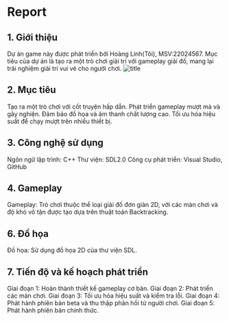 # Report
## 1. Giới thiệu
Dự án game này được phát triển bởi Hoàng Linh(Tôi), MSV:22024567. Mục tiêu của dự án là tạo ra một trò chơi giải trí với gameplay giải đố, mang lại trải nghiệm giải trí vui vẻ cho người chơi.
![title](https://github.com/user-attachments/assets/b904701c-75b3-4ee4-9d4a-d1ba936b0bf6)
## 2. Mục tiêu
Tạo ra một trò chơi với cốt truyện hấp dẫn.
Phát triển gameplay mượt mà và gây nghiện.
Đảm bảo đồ họa và âm thanh chất lượng cao.
Tối ưu hóa hiệu suất để chạy mượt trên nhiều thiết bị.

## 3. Công nghệ sử dụng
Ngôn ngữ lập trình: C++
Thư viện: SDL2.0
Công cụ phát triển: Visual Studio, GitHub

## 4. Gameplay
Gameplay: Trò chơi thuộc thể loại giải đố đơn giản 2D, với các màn chơi và độ khó vô tận được tạo dựa trên thuật toán Backtracking. 

## 6. Đồ họa
Đồ họa: Sử dụng đồ họa 2D của thư viện SDL.

## 7. Tiến độ và kế hoạch phát triển
Giai đoạn 1: Hoàn thành thiết kế gameplay cơ bản.
Giai đoạn 2: Phát triển các màn chơi.
Giai đoạn 3: Tối ưu hóa hiệu suất và kiểm tra lỗi.
Giai đoạn 4: Phát hành phiên bản beta và thu thập phản hồi từ người chơi.
Giai đoạn 5: Phát hành phiên bản chính thức.
